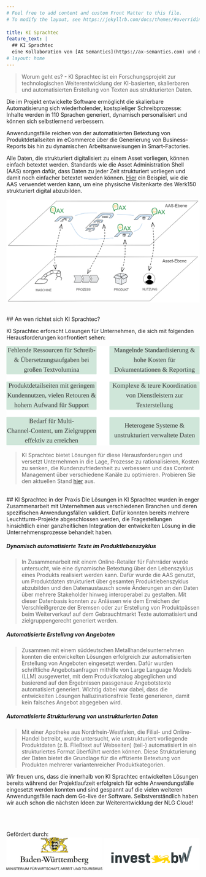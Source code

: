 ```yaml
---
# Feel free to add content and custom Front Matter to this file.
# To modify the layout, see https://jekyllrb.com/docs/themes/#overriding-theme-defaults

title: KI Sprachtec
feature_text: | 
  ## KI Sprachtec
  eine Kollaboration von [AX Semantics](https://ax-semantics.com) und dem [Werk150](https://www.esb-business-school.de/forschung/wertschoepfungs-und-logistiksysteme/werk150) der ESB Business School
# layout: home
---
```



> Worum geht es? - KI Sprachtec ist ein Forschungsprojekt zur technologischen Weiterentwicklung der KI-basierten, skalierbaren und automatisierten Erstellung von Texten aus strukturierten Daten.

Die im Projekt entwickelte Software ermöglicht die skalierbare Automatisierung sich wiederholender, kostspieliger Schreibprozesse: Inhalte werden in 110 Sprachen generiert, dynamisch personalisiert und können sich selbstlernend verbessern.

Anwendungsfälle reichen von der automatisierten Betextung von Produktdetailseiten im eCommerce über die Generierung von Business-Reports bis hin zu dynamischen Arbeitsanweisungen in Smart-Factories.

Alle Daten, die strukturiert digitalisiert zu einem Asset vorliegen, können einfach betextet werden. Standards wie die Asset Administration Shell (AAS) sorgen dafür, dass Daten zu jeder Zeit strukturiert vorliegen und damit noch einfacher betextet werden können. [Hier](http://40.113.168.165:8099/card/9BC78A "Der Link führt zu einem Demonstrator, der zeigt, wie die Asset Administration Shell genutzt werden kann um eine Visitenkarte des Werk150 digital abzubilden") ein Beispiel, wie die AAS verwendet werden kann, um eine physische Visitenkarte des Werk150 strukturiert digital abzubilden.


![Die Grafik illustriert, wie die Asset Administration Shell Prozesse, Machinen und Produkte digital abbildet und damit eine einfachere Betextung ermöglicht.](assets\images\aas_app_ki_sprachtec.png)

<br>
## An wen richtet sich KI Sprachtec?

KI Sprachtec erforscht Lösungen für Unternehmen, die sich mit folgenden Herausforderungen konfrontiert sehen:

![Die Grafik illustriert Herausforderungen, die mit den im Projekt entwickelten Lösungen bewältigt werden können.](assets\images\herausforderungen_g.svg)


> KI Sprachtec bietet Lösungen für diese Herausforderungen und versetzt Unternehmen in die Lage, Prozesse zu rationalisieren, Kosten zu senken, die Kundenzufriedenheit zu verbessern und das Content Management über verschiedene Kanäle zu optimieren.
Probieren Sie den aktuellen Stand [hier](https://docs.ax-semantics.com/guides/seminar.html#the-basics "Der Link führt zu einem interaktiven Guide, der die Nutzung der NLG Cloud vorstellt") aus.

<br>
## KI Sprachtec in der Praxis
Die Lösungen in KI Sprachtec wurden in enger Zusammenarbeit mit Unternehmen aus verschiedenen Branchen und deren spezifischen Anwendungsfällen validiert. Dafür konnten bereits mehrere Leuchtturm-Projekte abgeschlossen werden, die Fragestellungen hinsichtlich einer ganzheitlichen Integration der entwickelten Lösung in die Unternehmensprozesse behandelt haben.


##### Dynamisch automatisierte Texte im Produktlebenszyklus
> In Zusammenarbeit mit einem Online-Retailer für Fahrräder wurde untersucht, wie eine dynamische Betextung über den Lebenszyklus eines Produkts realisiert werden kann. Dafür wurde die AAS genutzt, um Produktdaten strukturiert über gesamten Produktlebenszyklus abzubilden und den Datenaustausch sowie Änderungen an den Daten über mehrere Stakeholder hinweg interoperabel zu gestalten. Mit dieser Datenbasis konnten zu Anlässen wie dem Erreichen der Verschleißgrenze der Bremsen oder zur Erstellung von Produktpässen beim Weiterverkauf auf dem Gebrauchtmarkt Texte automatisiert und zielgruppengerecht generiert werden.

##### Automatisierte Erstellung von Angeboten
> Zusammen mit einem süddeutschen Metallhandelsunternehmen konnten die entwickelten Lösungen erfolgreich zur automatisierten Erstellung von Angeboten eingesetzt werden. Dafür wurden schriftliche Angebotsanfragen mithilfe von Large Language Models (LLM) ausgewertet, mit dem Produktkatalog abgeglichen und basierend auf den Ergebnissen passgenaue Angebotstexte automatisiert generiert. Wichtig dabei war dabei, dass die entwickelten Lösungen halluzinationsfreie Texte generieren, damit kein falsches Angebot abgegeben wird.

##### Automatisierte Strukturierung von unstrukturierten Daten
> Mit einer Apotheke aus Nordrhein-Westfalen, die Filial- und Online-Handel betreibt, wurde untersucht, wie unstrukturiert vorliegende Produktdaten (z.B. Fließtext auf Webseiten) (teil-) automatisiert in ein strukturiertes Format überführt werden können. Diese Strukturierung der Daten bietet die Grundlage für die effiziente Betextung von Produkten mehrerer variantenreicher Produktkategorien.

Wir freuen uns, dass die innerhalb von KI Sprachtec entwickelten Lösungen bereits während der Projektlaufzeit erfolgreich für echte Anwendungsfälle eingesetzt werden konnten und sind gespannt auf die vielen weiteren Anwendungsfälle nach dem Go-live der Software. Selbstverständlich haben wir auch schon die nächsten Ideen zur Weiterentwicklung der NLG Cloud! 

<br>
<br>
<br>
Gefördert durch:

<center><img src="/assets/logos/bwlogo.jpg" width=250> <img src="/assets/logos/investbw_full.png" width=250>